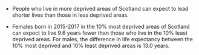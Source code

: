 * People who live in more deprived areas of Scotland can expect to lead shorter lives than those in less deprived areas.

* Females born in 2015-2017 in the 10% most deprived areas of Scotland can expect to live 9.6 years fewer than those who live in the 10% least deprived areas.  For males, the difference in life expectancy between the 10% most deprived and 10% least deprived areas is 13.0 years.
